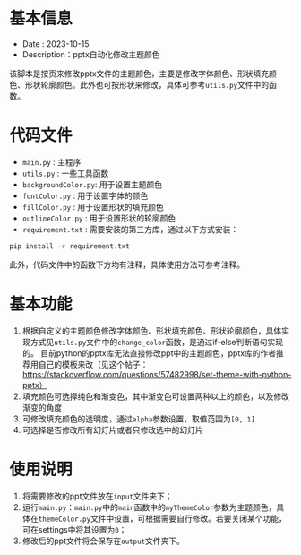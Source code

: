 <!-- info -->

# 基本信息

- Date  : 2023-10-15
- Description：pptx自动化修改主题颜色

该脚本是按页来修改pptx文件的主题颜色，主要是修改字体颜色、形状填充颜色、形状轮廓颜色。此外也可按形状来修改，具体可参考`utils.py`文件中的函数。

# 代码文件

- `main.py`           : 主程序
- `utils.py`          : 一些工具函数
- `backgroundColor.py`: 用于设置主题颜色
- `fontColor.py`      : 用于设置字体的颜色
- `fillColor.py`      : 用于设置形状的填充颜色
- `outlineColor.py`   : 用于设置形状的轮廓颜色
- `requirement.txt`   : 需要安装的第三方库，通过以下方式安装：

```cmd
pip install -r requirement.txt
```

此外，代码文件中的函数下方均有注释，具体使用方法可参考注释。

# 基本功能

1. 根据自定义的主题颜色修改字体颜色、形状填充颜色、形状轮廓颜色，具体实现方式见`utils.py`文件中的`change_color`函数，是通过if-else判断语句实现的。
目前python的pptx库无法直接修改ppt中的主题颜色，pptx库的作者推荐用自己的模板来改（见这个帖子：https://stackoverflow.com/questions/57482998/set-theme-with-python-pptx）
2. 填充颜色可选择纯色和渐变色，其中渐变色可设置两种以上的颜色，以及修改渐变的角度
3. 可修改填充颜色的透明度，通过`alpha`参数设置，取值范围为`[0, 1]`
4. 可选择是否修改所有幻灯片或者只修改选中的幻灯片

# 使用说明

1. 将需要修改的ppt文件放在`input`文件夹下；
2. 运行`main.py`：`main.py`中的`main`函数中的`myThemeColor`参数为主题颜色，具体在`themeColor.py`文件中设置，可根据需要自行修改。若要关闭某个功能，可在settings中将其设置为`0`；
3. 修改后的ppt文件将会保存在`output`文件夹下。

